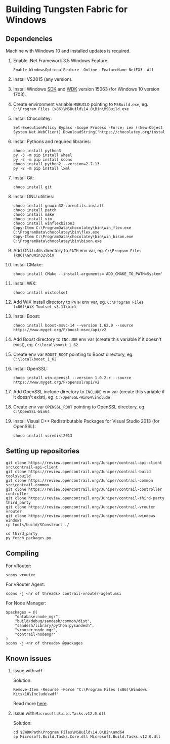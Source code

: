 # Building Tungsten Fabric for Windows

## Dependencies

Machine with Windows 10 and installed updates is required.

1. Enable .Net Framework 3.5 Windows Feature:

       Enable-WindowsOptionalFeature -Online -FeatureName NetFX3 -All

1. Install VS2015 (any version).
1. Install Windows [SDK](https://go.microsoft.com/fwlink/p/?LinkID=845298) and [WDK](https://go.microsoft.com/fwlink/p/?LinkID=845980) version 15063 (for Windows 10 version 1703).
1. Create environment variable `MSBUILD` pointing to `MSBuild.exe`, eg. `C:\Program Files (x86)\MSBuild\14.0\Bin\MSBuild.exe`
1. Install Chocolatey:

       Set-ExecutionPolicy Bypass -Scope Process -Force; iex ((New-Object System.Net.WebClient).DownloadString('https://chocolatey.org/install.ps1'))

1. Install Pythons and required libraries:

       choco install python3
       py -3 -m pip install wheel
       py -3 -m pip install scons
       choco install python2 --version=2.7.13
       py -2 -m pip install lxml

1. Install Git:

       choco install git

1. Install GNU utilities:

       choco install gnuwin32-coreutils.install
       choco install patch
       choco install make
       choco install vim
       choco install winflexbison3
       Copy-Item C:\ProgramData\chocolatey\bin\win_flex.exe C:\ProgramData\chocolatey\bin\flex.exe
       Copy-Item C:\ProgramData\chocolatey\bin\win_bison.exe C:\ProgramData\chocolatey\bin\bison.exe

1. Add GNU utils directory to `PATH` env var, eg. `C:\Program Files (x86)\GnuWin32\bin`
1. Install CMake:

       choco install CMake --install-arguments='ADD_CMAKE_TO_PATH=System'

1. Install WiX:

       choco install wixtoolset

1. Add WiX install directory to `PATH` env var, eg. `C:\Program Files (x86)\WiX Toolset v3.11\bin\`
1. Install Boost:

       choco install boost-msvc-14 --version 1.62.0 --source https://www.myget.org/F/boost-msvc/api/v2

1. Add Boost directory to `INCLUDE` env var (create this variable if it doesn't exist), eg. `C:\local\boost_1_62`
1. Create env var `BOOST_ROOT` pointing to Boost directory, eg. `C:\local\boost_1_62`
1. Install OpenSSL:

       choco install win-openssl --version 1.0.2-r --source https://www.myget.org/F/openssl/api/v2

1. Add OpenSSL include directory to `INCLUDE` env var (create this variable if it doesn't exist), eg. `C:\OpenSSL-Win64\include`
1. Create env var `OPENSSL_ROOT` pointing to OpenSSL directory, eg. `C:\OpenSSL-Win64`
1. Install Visual C++ Redistributable Packages for Visual Studio 2013 (for OpenSSL):

       choco install vcredist2013

## Setting up repositories

    git clone https://review.opencontrail.org/Juniper/contrail-api-client src\contrail-api-client
    git clone https://review.opencontrail.org/Juniper/contrail-build tools\build
    git clone https://review.opencontrail.org/Juniper/contrail-common src\contrail-common
    git clone https://review.opencontrail.org/Juniper/contrail-controller controller
    git clone https://review.opencontrail.org/Juniper/contrail-third-party third_party
    git clone https://review.opencontrail.org/Juniper/contrail-vrouter vrouter
    git clone https://review.opencontrail.org/Juniper/contrail-windows windows
    cp tools/build/SConstruct ./
     
    cd third_party
    py fetch_packages.py

## Compiling

For vRouter:

    scons vrouter

For vRouter Agent:

    scons -j <nr of threads> contrail-vrouter-agent.msi

For Node Manager:

    $packages = @(
        "database:node_mgr",
        "build/debug/sandesh/common/dist",
        "sandesh/library/python:pysandesh",
        "vrouter:node_mgr",
        "contrail-nodemgr"
    )
    scons -j <nr of threads> @packages

## Known issues

1. Issue with `wdf`

   Solution:

       Remove-Item -Recurse -Force "C:\Program Files (x86)\Windows Kits\10\Include\wdf"

   Read more [here](https://community.osr.com/discussion/270106).

2. Issue with `Microsoft.Build.Tasks.v12.0.dll`

   Solution:

       cd $EWDKPath\Program Files\MSBuild\14.0\Bin\amd64
       cp Microsoft.Build.Tasks.Core.dll Microsoft.Build.Tasks.v12.0.dll

